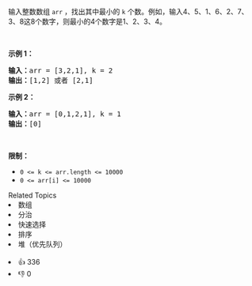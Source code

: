 <p>输入整数数组 <code>arr</code> ，找出其中最小的 <code>k</code> 个数。例如，输入4、5、1、6、2、7、3、8这8个数字，则最小的4个数字是1、2、3、4。</p>

<p>&nbsp;</p>

<p><strong>示例 1：</strong></p>

<pre><strong>输入：</strong>arr = [3,2,1], k = 2
<strong>输出：</strong>[1,2] 或者 [2,1]
</pre>

<p><strong>示例 2：</strong></p>

<pre><strong>输入：</strong>arr = [0,1,2,1], k = 1
<strong>输出：</strong>[0]</pre>

<p>&nbsp;</p>

<p><strong>限制：</strong></p>

<ul>
	<li><code>0 &lt;= k &lt;= arr.length &lt;= 10000</code></li>
	<li><code>0 &lt;= arr[i]&nbsp;&lt;= 10000</code></li>
</ul>
<div><div>Related Topics</div><div><li>数组</li><li>分治</li><li>快速选择</li><li>排序</li><li>堆（优先队列）</li></div></div><br><div><li>👍 336</li><li>👎 0</li></div>